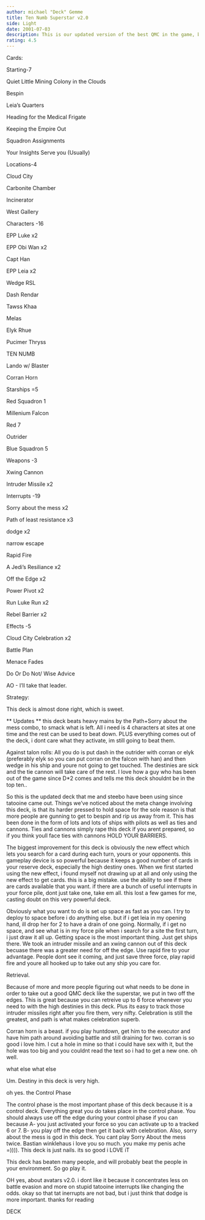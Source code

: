 ```yaml
---
author: michael "Deck" Gemme
title: Ten Numb Superstar v2.0
side: Light
date: 2001-07-03
description: This is our updated version of the best QMC in the game, based off klammrodts FIRST qmc.
rating: 4.5
---
```

Cards: 

Starting-7
Quiet Little Mining Colony in the Clouds
Bespin
Leia’s Quarters
Heading for the Medical Frigate
Keeping the Empire Out
Squadron Assignments
Your Insights Serve you (Usually)

Locations-4
Cloud City
Carbonite Chamber
Incinerator
West Gallery

Characters -16
EPP Luke x2
EPP Obi Wan x2
Capt Han
EPP Leia x2
Wedge RSL
Dash Rendar
Tawss Khaa
Melas
Elyk Rhue
Pucimer Thryss
TEN NUMB
Lando w/ Blaster 
Corran Horn

Starships =5
Red Squadron 1
Millenium Falcon
Red 7
Outrider
Blue Squadron 5

Weapons -3
Xwing Cannon
Intruder Missile x2

Interrupts -19
Sorry about the mess x2
Path of least resistance x3
dodge x2
narrow escape
Rapid Fire
A Jedi’s Resiliance x2
Off the Edge x2
Power Pivot x2
Run Luke Run x2
Rebel Barrier x2

Effects -5
Cloud City Celebration x2
Battle Plan
Menace Fades
Do Or Do Not/ Wise Advice

AO - I’ll take that leader.


Strategy: 

This deck is almost done right, which is sweet.

** Updates ** this deck beats heavy mains by the Path+Sorry about the mess combo, to smack what is left.  All i need is 4 characters at sites at one time and the rest can be used to beat down. PLUS everything comes out of the deck, i dont care what they activate, im still going to beat them.

Against talon rolls: All you do is put dash in the outrider with corran or elyk (preferably elyk so you can put corran on the falcon with han) and then wedge in his ship and youre not going to get touched.  The destinies are sick and the tie cannon will take care of the rest.  I love how a guy who has been out of the game since D*2 comes and tells me this deck shouldnt be in the top ten.. 

So this is the updated deck that me and steebo have been using since tatooine came out.  Things we’ve noticed about the meta change involving this deck, is that its harder pressed to hold space for the sole reason is that more people are gunning to get to bespin and rip us away from it.  This has been done in the form of lots and lots of ships with pilots as well as ties and cannons.  Ties and cannons simply rape this deck if you arent prepared, so if you think youll face ties with cannons HOLD YOUR BARRIERS.

The biggest improvement for this deck is obviously the new effect which lets you search for a card during each turn, yours or your opponents.  this gameplay device is so powerful because it keeps a good number of cards in your reserve deck, especially the high destiny ones.  When we first started using the new effect, i found myself not drawing up at all and only using the new effect to get cards.  this is a big mistake.  use the ability to see if there are cards available that you want.  if there are a bunch of useful interrupts in your force pile, dont just take one, take em all.  this lost a few games for me, casting doubt on this very powerful deck.

Obviously what you want to do is set up space as fast as you can.  I try to deploy to space before i do anything else. but if i get leia in my opening hand, ill drop her for 2 to have a drain of one going.  Normally, if i get no space, and see what is in my force pile when i search for a site the first turn, i just draw it all up.  Getting space is the most important thing.  Just get ships there.  We took an intruder missile and an xwing cannon out of this deck becuase there was a greater need for off the edge.  Use rapid fire to your advantage.  People dont see it coming, and just save three force, play rapid fire and youre all hooked up to take out any ship you care for.

Retrieval.
Because of more and more people figuring out what needs to be done in order to take out a good QMC deck like the superstar, we put in two off the edges.  This is great because you can retreive up to 6 force whenever you need to with the high destinies in this deck.  Plus its easy to track those intruder missiles right after you fire them, very nifty.  Celebration is still the greatest, and path is what makes celebration superb.

Corran horn is a beast.  if you play huntdown, get him to the executor and have him path around avoiding battle and still draining for two.  corran is so good i love him.  I cut a hole in mine so that i could have sex with it, but the hole was too big and you couldnt read the text so i had to get a new one.  oh well.

what else what else

Um.  Destiny in this deck is very high.

oh yes. the Control Phase

The control phase is the most important phase of this deck because it is a control deck.  Everything great you do takes place in the control phase.  You should always use off the edge during your control phase if you can because A- you just activated your force so you can activate up to a tracked 6 or 7.  B- you play off the edge then get it back with celebration.  Also, sorry about the mess is god in this deck.  You cant play Sorry About the mess twice.  Bastian winklehaus i love you so much.  you make my penis ache =)))).  This deck is just nails.  its so good i LOVE iT

This deck has beaten many people, and will probably beat the people in your environment.  So go play it.

OH yes, about avatars v2.0.  i dont like it because it concentrates less on battle evasion and more on stupid tatooine interrupts like changing the odds.  okay so that tat inerrupts are not bad, but i just think that dodge is more important.  thanks for reading

DECK   